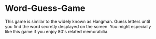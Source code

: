 # Word-Guess-Game

This game is similar to the widely known as Hangman. Guess letters until you find the word secretly desplayed on the screen. You might especially like this game if you enjoy 80's related memorabilia. 
